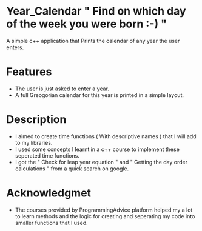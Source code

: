 # Year_Calendar " Find on which day of the week you were born :-) "
 A simple c++ application that Prints the calendar of any year the user enters.

# Features
- The user is just asked to enter a year.
- A full Greogorian calendar for this year is printed in a simple layout.

# Description
- I aimed to create time functions ( With descriptive names ) that I will add to my libraries.
- I used some concepts I learnt in a c++ course to implement these seperated time functions.
- I got the  " Check for leap year equation " and " Getting the day order calculations " from a quick search on google.

# Acknowledgmet
- The courses provided by ProgrammingAdvice platform helped my a lot to learn methods and the logic for creating and seperating my code into smaller functions that I used.
